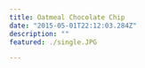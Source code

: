 ```yaml
---
title: Oatmeal Chocolate Chip
date: "2015-05-01T22:12:03.284Z"
description: ""
featured: ./single.JPG

---
```


